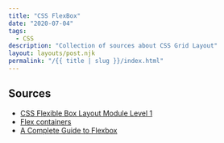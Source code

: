 ```yaml
---
title: "CSS FlexBox"
date: "2020-07-04"
tags:
  - CSS
description: "Collection of sources about CSS Grid Layout"
layout: layouts/post.njk
permalink: "/{{ title | slug }}/index.html"
---
```


## Sources

- [CSS Flexible Box Layout Module Level 1](https://www.w3.org/TR/css-flexbox-1/)
- [Flex containers](https://yoksel.github.io/flex-cheatsheet)
- [A Complete Guide to Flexbox](https://css-tricks.com/snippets/css/a-guide-to-flexbox/)
